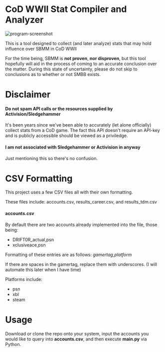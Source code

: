 # CoD WWII Stat Compiler and Analyzer

![program-screenshot](https://im4.ezgif.com/tmp/ezgif-4-141d0e0620.gif)

This is a tool designed to collect (and later analyze) stats that may hold influence over SBMM in CoD WWII

For the time being, SBMM is **not proven**, **nor disproven**, but this tool hopefully will aid in the process of coming to an accurate conclusion over the matter. During this state of uncertainty, please do not skip to conclusions as to whether or not SMBB exists.

# Disclaimer

#### Do not spam API calls or the resources supplied by Activision/Sledgehammer
It's been years since we've been able to accurately (let alone officially) collect stats from a CoD game. The fact this API doesn't require an API-key and is publicly accessible should be viewed as a priviledge.

#### I am not associated with Sledgehammer or Activision in anyway
Just mentioning this so there's no confusion.

# CSV Formatting
This project uses a few CSV files all with their own formatting.

These files include: accounts.csv, results_career.csv, and results_tdm.csv

#### accounts.csv
By default there are two accounts already implemented into the file, those being:
- DRIFT0R_actual,psn
- xclusiveace,psn

Formatting of these entries are as follows:
*gamertag*,*platform*

If there are spaces in the gamertag, replace them with underscores. (I will automate this later when I have time)

Platforms include:
- psn
- xbl
- steam

# Usage
Download or clone the repo onto your system, input the accounts you would like to query into **accounts.csv**, and then execute **main.py** via Python.
